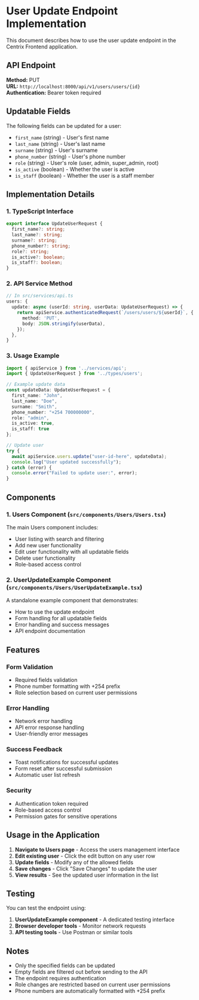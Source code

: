 # User Update Endpoint Implementation

This document describes how to use the user update endpoint in the Centrix Frontend application.

## API Endpoint

**Method:** PUT  
**URL:** `http://localhost:8000/api/v1/users/users/{id}`  
**Authentication:** Bearer token required

## Updatable Fields

The following fields can be updated for a user:

- `first_name` (string) - User's first name
- `last_name` (string) - User's last name  
- `surname` (string) - User's surname
- `phone_number` (string) - User's phone number
- `role` (string) - User's role (user, admin, super_admin, root)
- `is_active` (boolean) - Whether the user is active
- `is_staff` (boolean) - Whether the user is a staff member

## Implementation Details

### 1. TypeScript Interface

```typescript
export interface UpdateUserRequest {
  first_name?: string;
  last_name?: string;
  surname?: string;
  phone_number?: string;
  role?: string;
  is_active?: boolean;
  is_staff?: boolean;
}
```

### 2. API Service Method

```typescript
// In src/services/api.ts
users: {
  update: async (userId: string, userData: UpdateUserRequest) => {
    return apiService.authenticatedRequest(`/users/users/${userId}`, {
      method: 'PUT',
      body: JSON.stringify(userData),
    });
  },
}
```

### 3. Usage Example

```typescript
import { apiService } from '../services/api';
import { UpdateUserRequest } from '../types/users';

// Example update data
const updateData: UpdateUserRequest = {
  first_name: "John",
  last_name: "Doe",
  surname: "Smith",
  phone_number: "+254 700000000",
  role: "admin",
  is_active: true,
  is_staff: true
};

// Update user
try {
  await apiService.users.update("user-id-here", updateData);
  console.log("User updated successfully");
} catch (error) {
  console.error("Failed to update user:", error);
}
```

## Components

### 1. Users Component (`src/components/Users/Users.tsx`)

The main Users component includes:
- User listing with search and filtering
- Add new user functionality
- Edit user functionality with all updatable fields
- Delete user functionality
- Role-based access control

### 2. UserUpdateExample Component (`src/components/Users/UserUpdateExample.tsx`)

A standalone example component that demonstrates:
- How to use the update endpoint
- Form handling for all updatable fields
- Error handling and success messages
- API endpoint documentation

## Features

### Form Validation
- Required fields validation
- Phone number formatting with +254 prefix
- Role selection based on current user permissions

### Error Handling
- Network error handling
- API error response handling
- User-friendly error messages

### Success Feedback
- Toast notifications for successful updates
- Form reset after successful submission
- Automatic user list refresh

### Security
- Authentication token required
- Role-based access control
- Permission gates for sensitive operations

## Usage in the Application

1. **Navigate to Users page** - Access the users management interface
2. **Edit existing user** - Click the edit button on any user row
3. **Update fields** - Modify any of the allowed fields
4. **Save changes** - Click "Save Changes" to update the user
5. **View results** - See the updated user information in the list

## Testing

You can test the endpoint using:

1. **UserUpdateExample component** - A dedicated testing interface
2. **Browser developer tools** - Monitor network requests
3. **API testing tools** - Use Postman or similar tools

## Notes

- Only the specified fields can be updated
- Empty fields are filtered out before sending to the API
- The endpoint requires authentication
- Role changes are restricted based on current user permissions
- Phone numbers are automatically formatted with +254 prefix
